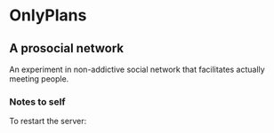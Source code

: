 # OnlyPlans
## A prosocial network
An experiment in non-addictive social network that facilitates actually meeting people.

### Notes to self
To restart the server:
```PID=$(systemctl show --value -p MainPID gunicorn.service) && kill -HUP $PID
